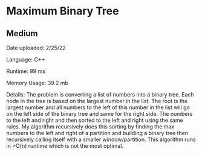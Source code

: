 
# Maximum Binary Tree

## Medium

Date uploaded: 2/25/22

Language: C++

Runtime: 99 ms

Memory Usage: 39.2 mb

Details: The problem is converting a list of numbers into a binary tree. Each node in the tree is based on the largest number in the list. The root is the largest number and all numbers to the left of this number in the list will go on the left side of the binary tree and same for the right side. The numbers to the left and right and then sorted to the left and right using the same rules. My algorithm recursively does this sorting by finding the max numbers to the left and right of a partition and building a binary tree then recursively calling itself with a smaller window/partition. This algorithm runs in >O(n) runtime which is not the most optimal.
